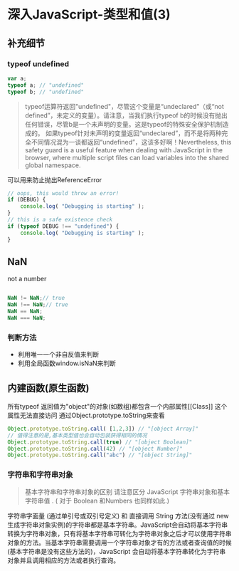 # 深入JavaScript-类型和值(3)

## 补充细节

### typeof undefined

``` javascript
var a;
typeof a; // "undefined"
typeof b; // "undefined"
```

> typeof运算符返回"undefined"，尽管这个变量是“undeclared”（或“not defined”，未定义的变量）。请注意，当我们执行typeof b的时候没有抛出任何错误，尽管b是一个未声明的变量。这是typeof的特殊安全保护机制造成的。
如果typeof针对未声明的变量返回“undeclared”，而不是将两种完全不同情况混为一谈都返回“undefined”，这该多好啊！Nevertheless, this safety guard is a useful feature when dealing with JavaScript in the browser, where multiple script files can load variables into the shared global namespace.

可以用来防止抛出ReferenceError

``` javascript
// oops, this would throw an error!
if (DEBUG) {
    console.log( "Debugging is starting" );
}
// this is a safe existence check
if (typeof DEBUG !== "undefined") {
    console.log( "Debugging is starting" );
}
```

## NaN

not a number

``` javascript

NaN != NaN;// true
NaN !== NaN;// true
NaN == NaN;
NaN === NaN;
```

### 判断方法

- 利用唯一一个非自反值来判断
- 利用全局函数window.isNaN来判断

## 内建函数(原生函数)

所有typeof 返回值为"object"的对象(如数组)都包含一个内部属性[[Class]]
这个属性无法直接访问
通过Object.prototype.toString来查看

``` javascript
Object.prototype.toString.call( [1,2,3]) // "[object Array]"
// 值得注意的是,基本类型值也会自动包装获得相同的情况
Object.prototype.toString.call(true) // "[object Boolean]"
Object.prototype.toString.call(42) // "[object Number]"
Object.prototype.toString.call("abc") // "[object String]"

```
### 字符串和字符串对象

> 基本字符串和字符串对象的区别
请注意区分 JavaScript 字符串对象和基本字符串值 . ( 对于 Boolean 和Numbers 也同样如此.)

字符串字面量 (通过单引号或双引号定义) 和 直接调用 String 方法(没有通过 new 生成字符串对象实例)的字符串都是基本字符串。JavaScript会自动将基本字符串转换为字符串对象，只有将基本字符串可转化为字符串对象之后才可以使用字符串对象的方法。当基本字符串需要调用一个字符串对象才有的方法或者查询值的时候(基本字符串是没有这些方法的)，JavaScript 会自动将基本字符串转化为字符串对象并且调用相应的方法或者执行查询。